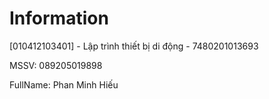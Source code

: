 # Information
[010412103401] - Lập trình thiết bị di động - 7480201013693

MSSV: 089205019898

FullName: Phan Minh Hiếu
